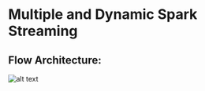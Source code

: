 # Multiple and Dynamic Spark Streaming

## Flow Architecture:
![alt text]([https://github.com/vukhanh09/multiple-and-dynamic-spark-streaming/blob/main/spark_streaming.jpg?raw=true])
